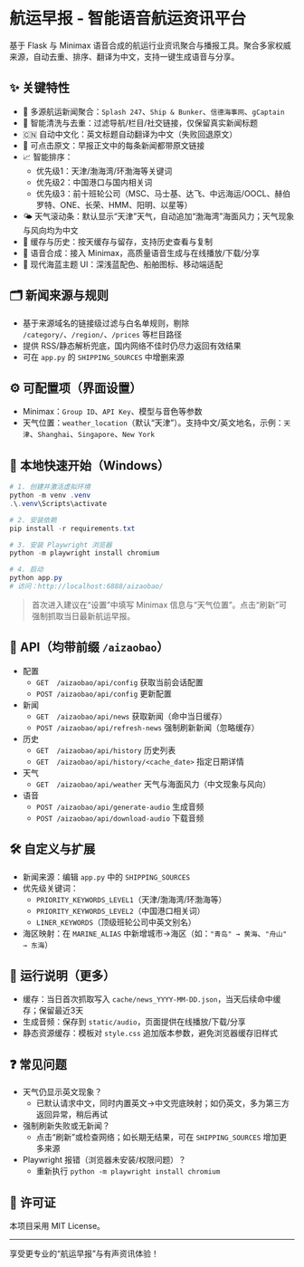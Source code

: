 # 航运早报 - 智能语音航运资讯平台

基于 Flask 与 Minimax 语音合成的航运行业资讯聚合与播报工具。聚合多家权威来源，自动去重、排序、翻译为中文，支持一键生成语音与分享。

## ✨ 关键特性

- 🚢 多源航运新闻聚合：`Splash 247`、`Ship & Bunker`、`信德海事网`、`gCaptain`
- 🧠 智能清洗与去重：过滤导航/栏目/社交链接，仅保留真实新闻标题
- 🇨🇳 自动中文化：英文标题自动翻译为中文（失败回退原文）
- 🔗 可点击原文：早报正文中的每条新闻都带原文链接
- 📈 智能排序：
  - 优先级1：天津/渤海湾/环渤海等关键词
  - 优先级2：中国港口与国内相关词
  - 优先级3：前十班轮公司（MSC、马士基、达飞、中远海运/OOCL、赫伯罗特、ONE、长荣、HMM、阳明、以星等）
- 🌤️ 天气滚动条：默认显示“天津”天气，自动追加“渤海湾”海面风力；天气现象与风向均为中文
- 💾 缓存与历史：按天缓存与留存，支持历史查看与复制
- 🎵 语音合成：接入 Minimax，高质量语音生成与在线播放/下载/分享
- 📱 现代海蓝主题 UI：深浅蓝配色、船舶图标、移动端适配

## 🗂 新闻来源与规则

- 基于来源域名的链接级过滤与白名单规则，剔除 `/category/`、`/region/`、`/prices` 等栏目路径
- 提供 RSS/静态解析兜底，国内网络不佳时仍尽力返回有效结果
- 可在 `app.py` 的 `SHIPPING_SOURCES` 中增删来源

## ⚙️ 可配置项（界面设置）

- Minimax：`Group ID`、`API Key`、模型与音色等参数
- 天气位置：`weather_location`（默认“天津”）。支持中文/英文地名，示例：`天津`、`Shanghai`、`Singapore`、`New York`

## 🚀 本地快速开始（Windows）

```powershell
# 1. 创建并激活虚拟环境
python -m venv .venv
.\.venv\Scripts\activate

# 2. 安装依赖
pip install -r requirements.txt

# 3. 安装 Playwright 浏览器
python -m playwright install chromium

# 4. 启动
python app.py
# 访问：http://localhost:6888/aizaobao/
```

> 首次进入建议在“设置”中填写 Minimax 信息与“天气位置”。点击“刷新”可强制抓取当日最新航运早报。

## 🔌 API（均带前缀 `/aizaobao`）

- 配置
  - `GET  /aizaobao/api/config` 获取当前会话配置
  - `POST /aizaobao/api/config` 更新配置
- 新闻
  - `GET  /aizaobao/api/news` 获取新闻（命中当日缓存）
  - `POST /aizaobao/api/refresh-news` 强制刷新新闻（忽略缓存）
- 历史
  - `GET  /aizaobao/api/history` 历史列表
  - `GET  /aizaobao/api/history/<cache_date>` 指定日期详情
- 天气
  - `GET  /aizaobao/api/weather` 天气与海面风力（中文现象与风向）
- 语音
  - `POST /aizaobao/api/generate-audio` 生成音频
  - `POST /aizaobao/api/download-audio` 下载音频

## 🛠️ 自定义与扩展

- 新闻来源：编辑 `app.py` 中的 `SHIPPING_SOURCES`
- 优先级关键词：
  - `PRIORITY_KEYWORDS_LEVEL1`（天津/渤海湾/环渤海等）
  - `PRIORITY_KEYWORDS_LEVEL2`（中国港口相关词）
  - `LINER_KEYWORDS`（顶级班轮公司中英文别名）
- 海区映射：在 `MARINE_ALIAS` 中新增城市→海区（如：`"青岛" → 黄海`、`"舟山" → 东海`）

## 🧩 运行说明（更多）

- 缓存：当日首次抓取写入 `cache/news_YYYY-MM-DD.json`，当天后续命中缓存；保留最近3天
- 生成音频：保存到 `static/audio`，页面提供在线播放/下载/分享
- 静态资源缓存：模板对 `style.css` 追加版本参数，避免浏览器缓存旧样式

## ❓ 常见问题

- 天气仍显示英文现象？
  - 已默认请求中文，同时内置英文→中文兜底映射；如仍英文，多为第三方返回异常，稍后再试
- 强制刷新失败或无新闻？
  - 点击“刷新”或检查网络；如长期无结果，可在 `SHIPPING_SOURCES` 增加更多来源
- Playwright 报错（浏览器未安装/权限问题）？
  - 重新执行 `python -m playwright install chromium`

## 📄 许可证

本项目采用 MIT License。

---

享受更专业的“航运早报”与有声资讯体验！
